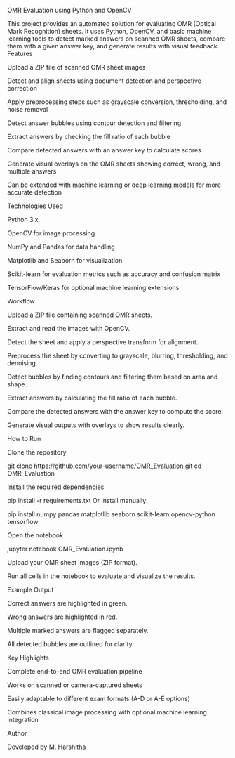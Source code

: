 OMR Evaluation using Python and OpenCV

This project provides an automated solution for evaluating OMR (Optical Mark Recognition) sheets. It uses Python, OpenCV, and basic machine learning tools to detect marked answers on scanned OMR sheets, compare them with a given answer key, and generate results with visual feedback.
Features

Upload a ZIP file of scanned OMR sheet images

Detect and align sheets using document detection and perspective correction

Apply preprocessing steps such as grayscale conversion, thresholding, and noise removal

Detect answer bubbles using contour detection and filtering

Extract answers by checking the fill ratio of each bubble

Compare detected answers with an answer key to calculate scores

Generate visual overlays on the OMR sheets showing correct, wrong, and multiple answers

Can be extended with machine learning or deep learning models for more accurate detection

Technologies Used

Python 3.x

OpenCV for image processing

NumPy and Pandas for data handling

Matplotlib and Seaborn for visualization

Scikit-learn for evaluation metrics such as accuracy and confusion matrix

TensorFlow/Keras for optional machine learning extensions

Workflow

Upload a ZIP file containing scanned OMR sheets.

Extract and read the images with OpenCV.

Detect the sheet and apply a perspective transform for alignment.

Preprocess the sheet by converting to grayscale, blurring, thresholding, and denoising.

Detect bubbles by finding contours and filtering them based on area and shape.

Extract answers by calculating the fill ratio of each bubble.

Compare the detected answers with the answer key to compute the score.

Generate visual outputs with overlays to show results clearly.

How to Run

Clone the repository

git clone https://github.com/your-username/OMR_Evaluation.git
cd OMR_Evaluation


Install the required dependencies

pip install -r requirements.txt
Or install manually:

pip install numpy pandas matplotlib seaborn scikit-learn opencv-python tensorflow

Open the notebook

jupyter notebook OMR_Evaluation.ipynb

Upload your OMR sheet images (ZIP format).

Run all cells in the notebook to evaluate and visualize the results.

Example Output

Correct answers are highlighted in green.

Wrong answers are highlighted in red.

Multiple marked answers are flagged separately.

All detected bubbles are outlined for clarity.

Key Highlights

Complete end-to-end OMR evaluation pipeline

Works on scanned or camera-captured sheets

Easily adaptable to different exam formats (A-D or A-E options)

Combines classical image processing with optional machine learning integration

Author

Developed by M. Harshitha
